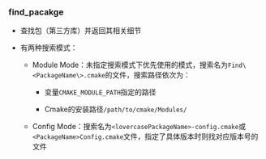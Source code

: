 ### find_pacakge

- 查找包（第三方库）并返回其相关细节

- 有两种搜索模式：
  
  - Module Mode：未指定搜索模式下优先使用的模式，搜索名为`Find\<PackageName\>.cmake`的文件，搜索路径依次为：
    
    - 变量`CMAKE_MODULE_PATH`指定的路径
    
    - Cmake的安装路径`/path/to/cmake/Modules/`
  
  - Config Mode：搜索名为`<lovercasePackageName>-config.cmake`或`<PackageName>Config.cmake`文件，指定了具体版本时则找对应版本号的文件
